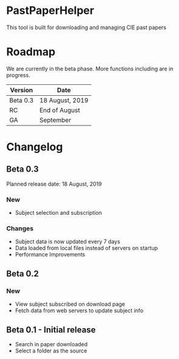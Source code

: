 # PastPaperHelper
This tool is built for downloading and managing CIE past papers

# Roadmap
We are currently in the beta phase. More functions including are in progress.

| Version |       Date      |
|---------|-----------------|
|Beta 0.3 |18 August, 2019  |
|RC       |End of August    |
|GA       |September|


# Changelog

## Beta 0.3

Planned release date: 18 August, 2019

### New
- Subject selection and subscription

### Changes
- Subject data is now updated every 7 days
- Data loaded from local files instead of servers on startup
- Performance Improvements

## Beta 0.2

### New
- View subject subscribed on download page
- Fetch data from web servers to update subject info

## Beta 0.1 - Initial release
- Search in paper downloaded
- Select a folder as the source
